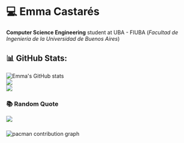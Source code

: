 # 💻 Emma Castarés

**Computer Science Engineering** student at UBA - FIUBA (*Facultad de Ingeniería de la Universidad de Buenos Aires*)

<!--
## 🚀 I'm currently learning:
* *Operating Systems*
* *Algorithm Theory*
* *Programming Paradigms*
* *Probability and Statistics*

<!--
### 👾 Languages
![Top Langs](https://github-readme-stats-emcastas-projects.vercel.app/api/top-langs/?username=EmCasta&size_weight=0.5&count_weight=1&langs_count=20&layout=compact&hide=CSS,HTML,JavaScript,Dockerfile,linker%20script,Perl,GDB,Emacs%20Lisp,Makefile)


### 🔥 My Stats
![Emma's GitHub stats](https://github-readme-stats-emcastas-projects.vercel.app/api?username=EmCasta&show_icons=true&theme=vue-dark)
-->

<!--
**EmCasta/EmCasta** is a ✨ _special_ ✨ repository because its `README.md` (this file) appears on your GitHub profile.

Here are some ideas to get you started:

- 🔭 I’m currently working on ...
- 🌱 I’m currently learning ...
- 👯 I’m looking to collaborate on ...
- 🤔 I’m looking for help with ...
- 💬 Ask me about ...
- 📫 How to reach me: ...
- 😄 Pronouns: ...
- ⚡ Fun fact: ...
-->
<!--
## 🛠️ Languages and Tools
![Python](https://img.shields.io/badge/python-3670A0?style=for-the-badge&logo=python&logoColor=ffdd54) 
![C](https://img.shields.io/badge/c-%2300599C.svg?style=for-the-badge&logo=c&logoColor=white) 
![Go](https://img.shields.io/badge/go-%2300ADD8.svg?style=for-the-badge&logo=go&logoColor=white) 
![Java](https://img.shields.io/badge/java-%23ED8B00.svg?style=for-the-badge&logo=openjdk&logoColor=white) 
![Clojure](https://img.shields.io/badge/Clojure-%23Clojure.svg?style=for-the-badge&logo=Clojure&logoColor=Clojure) 
![Bash Script](https://img.shields.io/badge/bash_script-%23121011.svg?style=for-the-badge&logo=gnu-bash&logoColor=white) 
![Arduino](https://img.shields.io/badge/-Arduino-00979D?style=for-the-badge&logo=Arduino&logoColor=white) 
![AssemblyScript](https://img.shields.io/badge/assembly%20script-%23000000.svg?style=for-the-badge&logo=assemblyscript&logoColor=white)
![Notion](https://img.shields.io/badge/Notion-%23000000.svg?style=for-the-badge&logo=notion&logoColor=white)
-->
## 📊 GitHub Stats:
![Emma's GitHub stats](https://github-readme-stats-emcastas-projects.vercel.app/api?username=EmCasta&theme=vue-dark&hide_border=false&include_all_commits=true&count_private=true)<br/>
![](https://nirzak-streak-stats.vercel.app/?user=EmCasta&theme=vue-dark&hide_border=fals)<br/>
![](https://github-readme-stats-emcastas-projects.vercel.app/api/top-langs/?username=EmCasta&theme=vue-dark&hide_border=false&include_all_commits=true&count_private=true&layout=compact&langs_count=20&hide=CSS,HTML,JavaScript,Dockerfile,linker%20script,Perl,GDB,Emacs%20Lisp,Makefile&size_weight=0.7&count_weight=0.3)

### 📚 Random Quote
![](https://quotes-github-readme.vercel.app/api?type=vetical&theme=tokyonight)

<!-- Proudly created with GPRM ( https://gprm.itsvg.in ) -->

<!--
<picture>
  <source media="(prefers-color-scheme: dark)" srcset="https://raw.githubusercontent.com/EmCasta/EmCasta/output/github-contribution-grid-snake-dark.svg">
  <source media="(prefers-color-scheme: light)" srcset="https://raw.githubusercontent.com/EmCasta/EmCasta/output/github-contribution-grid-snake.svg">
  <img alt="github contribution grid snake animation" src="https://raw.githubusercontent.com/EmCasta/EmCasta/output/snake.svg">
</picture>    
-->

###

<picture>
  <source media="(prefers-color-scheme: dark)" srcset="https://raw.githubusercontent.com/EmCasta/EmCasta/output/pacman-contribution-graph-dark.svg">
  <source media="(prefers-color-scheme: light)" srcset="https://raw.githubusercontent.com/EmCasta/EmCasta/output/pacman-contribution-graph.svg">
  <img alt="pacman contribution graph" src="https://raw.githubusercontent.com/EmCasta/EmCasta/output/pacman-contribution-graph.svg">
</picture>

###

<!--
### 🛠️ Languages and Tools

<p align="left"> <a href="https://www.python.org" target="_blank" rel="noreferrer"> <img src="https://raw.githubusercontent.com/devicons/devicon/master/icons/python/python-original.svg" alt="python" width="40" height="40"/> </a> <a href="https://www.cprogramming.com/" target="_blank" rel="noreferrer"> <img src="https://raw.githubusercontent.com/devicons/devicon/master/icons/c/c-original.svg" alt="c" width="40" height="40"/> </a>  <a href="https://golang.org" target="_blank" rel="noreferrer"> <img src="https://raw.githubusercontent.com/devicons/devicon/master/icons/go/go-original.svg" alt="go" width="40" height="40"/> </a> <a href="https://www.java.com" target="_blank" rel="noreferrer"> <img src="https://raw.githubusercontent.com/devicons/devicon/master/icons/java/java-original.svg" alt="java" width="40" height="40"/> </a> <a href="https://www.linux.org/" target="_blank" rel="noreferrer"> <img src="https://raw.githubusercontent.com/devicons/devicon/master/icons/linux/linux-original.svg" alt="linux" width="40" height="40"/> </a> 
  <a href="https://git-scm.com/" target="_blank" rel="noreferrer"> <img src="https://www.vectorlogo.zone/logos/git-scm/git-scm-icon.svg" alt="git" width="40" height="40"/> </a>
<a href="https://www.gnu.org/software/bash/" target="_blank" rel="noreferrer"> <img src="https://www.vectorlogo.zone/logos/gnu_bash/gnu_bash-icon.svg" alt="bash" width="40" height="40"/> </a>
<a href="https://www.arduino.cc/" target="_blank" rel="noreferrer"> <img src="https://cdn.worldvectorlogo.com/logos/arduino-1.svg" alt="arduino" width="40" height="40"/> </a> </p>


### ⚡ Github Stats


<p>&nbsp;<img align="center" src="https://github-readme-stats.vercel.app/api?username=emcasta&show_icons=true&locale=en" alt="emcasta" /></p>

-->
